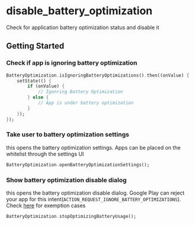 # disable_battery_optimization

Check for application battery optimization status and disable it

## Getting Started

### Check if app is ignoring battery optimization

```dart
BatteryOptimization.isIgnoringBatteryOptimizations().then((onValue) {
    setState(() {
        if (onValue) {
            // Igonring Battery Optimization
        } else {
            // App is under battery optimization
        }
    });
});
```


### Take user to battery optimization settings
this opens the battery optimization settings.  Apps can be placed on the whitelist through the settings UI

```dart
BatteryOptimization.openBatteryOptimizationSettings();
```

### Show battery optimization disable dialog
this opens the battery optimization disable dialog. Google Play can reject your app for this intent(`ACTION_REQUEST_IGNORE_BATTERY_OPTIMIZATIONS`). Check [here](https://developer.android.com/training/monitoring-device-state/doze-standby#exemption-cases)
for exemption cases

```dart
BatteryOptimization.stopOptimizingBatteryUsage();
```